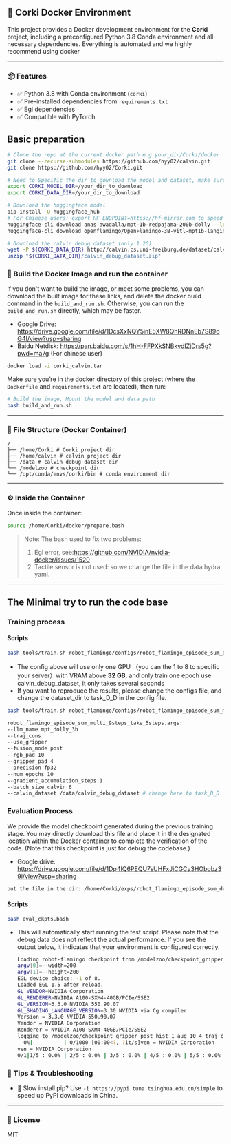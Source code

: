 ## 🚀 Corki Docker Environment

This project provides a Docker development environment for the **Corki** project, including a preconfigured Python 3.8 Conda environment and all necessary dependencies. Everything is automated and we highly recommend using docker

------

### 📦 Features

- ✅ Python 3.8 with Conda environment (`corki`)
- ✅ Pre-installed dependencies from `requirements.txt`
- ✅  Egl dependencies 
- ✅ Compatible with PyTorch 


## Basic preparation

```bash
# Clone the repo at the current docker path e.g your_dir/Corki/docker
git clone --recurse-submodules https://github.com/hyy02/calvin.git
git clone https://github.com/hyy02/Corki.git

# Need to Specific the dir to download the model and dataset, make sure have enough space (30G)
export CORKI_MODEL_DIR=/your_dir_to_download
export CORKI_DATA_DIR=/your_dir_to_download

# Download the huggingface model
pip install -U huggingface_hub
# For Chinese users: export HF_ENDPOINT=https://hf-mirror.com to speed up installation
huggingface-cli download anas-awadalla/mpt-1b-redpajama-200b-dolly --local-dir "${CORKI_MODEL_DIR}/anas-awadalla/mpt-1b-redpajama-200b-dolly"
huggingface-cli download openflamingo/OpenFlamingo-3B-vitl-mpt1b-langinstruct --local-dir "${CORKI_MODEL_DIR}/openflamingo/OpenFlamingo-3B-vitl-mpt1b-langinstruct/"

# Download the calvin debug dataset (only 1.2G)
wget -P ${CORKI_DATA_DIR} http://calvin.cs.uni-freiburg.de/dataset/calvin_debug_dataset.zip
unzip "${CORKI_DATA_DIR}/calvin_debug_dataset.zip"

```

### 🐳 Build the Docker Image and run the container
if you don't want to build the image, or meet some problems, you can download the built image for these links, and delete the docker build command in the `build_and_run.sh`. Otherwise, you can run the `build_and_run.sh` directly, which may be faster.
- Google Drive: https://drive.google.com/file/d/1DcsXxNQY5inE5XW8QhRDNnEb7S89oG4I/view?usp=sharing
- Baidu Netdisk: https://pan.baidu.com/s/1hH-FFPXkSNBkvdIZjDrs5g?pwd=ma7g (For chinese user)

```bash
docker load -i corki_calvin.tar
```
  
Make sure you’re in the docker directory of this project (where the `Dockerfile` and `requirements.txt` are located), then run:

```bash
# Build the image, Mount the model and data path
bash build_and_run.sh
```

------

### 📁 File Structure (Docker Container)

```
/
├── /home/Corki # Corki project dir
├── /home/calvin # calvin project dir 
├── /data # calvin debug dataset dir 
└── /modelzoo # checkpoint dir
└── /opt/conda/envs/corki/bin # conda environment dir
```

------

### ⚙️ Inside the Container

Once inside the container:

```bash
source /home/Corki/docker/prepare.bash
```

> Note:  The bash used to fix two problems:
>
> 1. Egl error, see:https://github.com/NVIDIA/nvidia-docker/issues/1520
> 2. Tactile sensor is not used: so we change the file in the data hydra yaml.

------

## The Minimal try to run the code base

### Training process
#### Scripts
```bash
bash tools/train.sh robot_flamingo/configs/robot_flamingo_episode_sum_debug.args 1
```

- The config above will use only one GPU （you can the 1 to 8 to specific your server）with VRAM above **32 GB**, and only train one epoch use calvin_debug_dataset, it only takes several seconds
- If you want to reproduce the results, please change the configs file, and change the dataset_dir to task_D_D in the config file.

```bash
bash tools/train.sh robot_flamingo/configs/robot_flamingo_episode_sum_multi_9steps_take_5steps.args

robot_flamingo_episode_sum_multi_9steps_take_5steps.args:
--llm_name mpt_dolly_3b
--traj_cons
--use_gripper
--fusion_mode post
--rgb_pad 10
--gripper_pad 4
--precision fp32
--num_epochs 10
--gradient_accumulation_steps 1
--batch_size_calvin 6
--calvin_dataset /data/calvin_debug_dataset # change here to task_D_D
```
### Evaluation Process
We provide the model checkpoint generated during the previous training stage. You may directly download this file and place it in the designated location within the Docker container to complete the verification of the code. (Note that this checkpoint is just for debug the codebase.)
- Google drive: https://drive.google.com/file/d/1Dp4IQ6PEQU7sUHFxJiCGCy3HObobz39i/view?usp=sharing

```bash
put the file in the dir: /home/Corki/exps/robot_flamingo_episode_sum_debug
```
#### Scripts
```bash
bash eval_ckpts.bash
```

- This will automatically start running the test script. Please note that the debug data does not reflect the actual performance. If you see the output below, it indicates that your environment is configured correctly.

  ```bash
  Loading robot-flamingo checkpoint from /modelzoo/checkpoint_gripper_post_hist_1_aug_10_4_traj_cons_ws_12_mpt_dolly_3b_9_fur_step_0.pth0.pth
  argv[0]=--width=200
  argv[1]=--height=200
  EGL device choice: -1 of 8.
  Loaded EGL 1.5 after reload.
  GL_VENDOR=NVIDIA Corporation
  GL_RENDERER=NVIDIA A100-SXM4-40GB/PCIe/SSE2
  GL_VERSION=3.3.0 NVIDIA 550.90.07
  GL_SHADING_LANGUAGE_VERSION=3.30 NVIDIA via Cg compiler
  Version = 3.3.0 NVIDIA 550.90.07
  Vendor = NVIDIA Corporation
  Renderer = NVIDIA A100-SXM4-40GB/PCIe/SSE2
  logging to /modelzoo/checkpoint_gripper_post_hist_1_aug_10_4_traj_cons_ws_12_mpt_dolly_3b_9_fur_step_0_action_num_5_h
    0%|          | 0/1000 [00:00<?, ?it/s]ven = NVIDIA Corporation
  ven = NVIDIA Corporation
  0/1|1/5 : 0.0% | 2/5 : 0.0% | 3/5 : 0.0% | 4/5 : 0.0% | 5/5 : 0.0% ||:   0%|          | 1/1000 [00:14<4:04:27, 14.68s/it]
  ```

### 🧪 Tips & Troubleshooting

- 🐌 Slow install pip? Use `-i https://pypi.tuna.tsinghua.edu.cn/simple` to speed up PyPI downloads in China.

------

### 📝 License

  MIT
